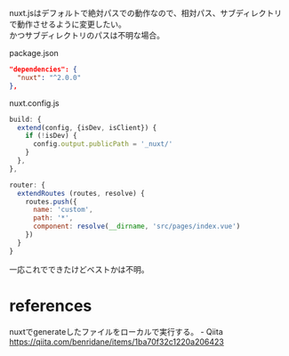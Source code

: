 nuxt.jsはデフォルトで絶対パスでの動作なので、相対パス、サブディレクトリで動作させるように変更したい。  
かつサブディレクトリのパスは不明な場合。

package.json

```json
"dependencies": {
  "nuxt": "^2.0.0"
},
```

nuxt.config.js

```javascript
build: {
  extend(config, {isDev, isClient}) {
    if (!isDev) {
      config.output.publicPath = '_nuxt/'
    }
  },
},
```

```javascript
router: {
  extendRoutes (routes, resolve) {
    routes.push({
      name: 'custom',
      path: '*',
      component: resolve(__dirname, 'src/pages/index.vue')
    })
  }
}
```

一応これでできたけどベストかは不明。

# references

nuxtでgenerateしたファイルをローカルで実行する。 - Qiita https://qiita.com/benridane/items/1ba70f32c1220a206423
